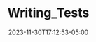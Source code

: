 ---
weight: 103
title: "Writing_Tests"
description: ""
icon: "article"
date: "2023-11-30T17:12:53-05:00"
lastmod: "2023-11-30T17:12:53-05:00"
draft: true
toc: true
---
